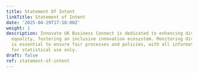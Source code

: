 ```yaml
---
title: Statement Of Intent
linkTitle: Statement of Intent
date: '2025-04-29T17:10:00Z'
weight: 1
description: Innovate UK Business Connect is dedicated to enhancing diversity and
  equality, fostering an inclusive innovation ecosystem. Monitoring diversity data
  is essential to ensure fair processes and policies, with all information kept confidential
  for statistical use only.
draft: false
ref: statement-of-intent
---
```


